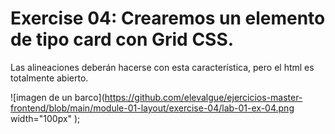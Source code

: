 # Exercise 04: Crearemos un elemento de tipo card con Grid CSS.

Las alineaciones deberán hacerse con esta característica, pero el html es totalmente abierto.

![imagen de un barco](https://github.com/elevalgue/ejercicios-master-frontend/blob/main/module-01-layout/exercise-04/lab-01-ex-04.png width="100px" );
